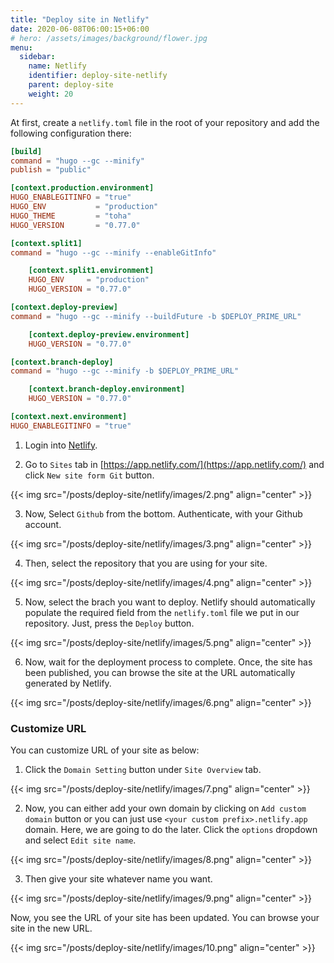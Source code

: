 ```yaml
---
title: "Deploy site in Netlify"
date: 2020-06-08T06:00:15+06:00
# hero: /assets/images/background/flower.jpg
menu:
  sidebar:
    name: Netlify
    identifier: deploy-site-netlify
    parent: deploy-site
    weight: 20
---
```

At first, create a `netlify.toml` file in the root of your repository and add the following configuration there:

```toml
[build]
command = "hugo --gc --minify"
publish = "public"

[context.production.environment]
HUGO_ENABLEGITINFO = "true"
HUGO_ENV           = "production"
HUGO_THEME         = "toha"
HUGO_VERSION       = "0.77.0"

[context.split1]
command = "hugo --gc --minify --enableGitInfo"

    [context.split1.environment]
    HUGO_ENV     = "production"
    HUGO_VERSION = "0.77.0"

[context.deploy-preview]
command = "hugo --gc --minify --buildFuture -b $DEPLOY_PRIME_URL"

    [context.deploy-preview.environment]
    HUGO_VERSION = "0.77.0"

[context.branch-deploy]
command = "hugo --gc --minify -b $DEPLOY_PRIME_URL"

    [context.branch-deploy.environment]
    HUGO_VERSION = "0.77.0"

[context.next.environment]
HUGO_ENABLEGITINFO = "true"
```

1. Login into [Netlify](https://www.netlify.com/).

2. Go to `Sites` tab in [https://app.netlify.com/](https://app.netlify.com/) and click `New site form Git` button.

{{< img src="/posts/deploy-site/netlify/images/2.png" align="center" >}}

3. Now, Select `Github` from the bottom. Authenticate, with your Github account.

{{< img src="/posts/deploy-site/netlify/images/3.png" align="center" >}}

4. Then, select the repository that you are using for your site.

{{< img src="/posts/deploy-site/netlify/images/4.png" align="center" >}}

5. Now, select the brach you want to deploy. Netlify should automatically populate the required field from the `netlify.toml` file we put in our repository. Just, press the `Deploy` button.

{{< img src="/posts/deploy-site/netlify/images/5.png" align="center" >}}

6. Now, wait for the deployment process to complete. Once, the site has been published, you can browse the site at the URL automatically generated by Netlify.

{{< img src="/posts/deploy-site/netlify/images/6.png" align="center" >}}

### Customize URL

You can customize URL of your site as below:

1. Click the `Domain Setting` button under `Site Overview` tab.

{{< img src="/posts/deploy-site/netlify/images/7.png" align="center" >}}

2. Now, you can either add your own domain by clicking on `Add custom domain` button or you can just use `<your custom prefix>.netlify.app` domain. Here, we are going to do the later. Click the `options` dropdown and select `Edit site name`.

{{< img src="/posts/deploy-site/netlify/images/8.png" align="center" >}}

3. Then give your site whatever name you want.

{{< img src="/posts/deploy-site/netlify/images/9.png" align="center" >}}

Now, you see the URL of your site has been updated. You can browse your site in the new URL.

{{< img src="/posts/deploy-site/netlify/images/10.png" align="center" >}}